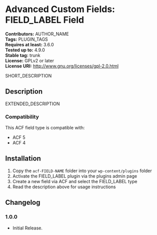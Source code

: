 # Advanced Custom Fields: FIELD_LABEL Field #
**Contributors:** AUTHOR_NAME  
**Tags:** PLUGIN_TAGS  
**Requires at least:** 3.6.0  
**Tested up to:** 4.9.0  
**Stable tag:** trunk  
**License:** GPLv2 or later  
**License URI:** http://www.gnu.org/licenses/gpl-2.0.html  

SHORT_DESCRIPTION

## Description ##

EXTENDED_DESCRIPTION

### Compatibility ###

This ACF field type is compatible with:
* ACF 5
* ACF 4

## Installation ##

1. Copy the `acf-FIELD-NAME` folder into your `wp-content/plugins` folder
2. Activate the FIELD_LABEL plugin via the plugins admin page
3. Create a new field via ACF and select the FIELD_LABEL type
4. Read the description above for usage instructions

## Changelog ##

### 1.0.0 ###
* Initial Release.